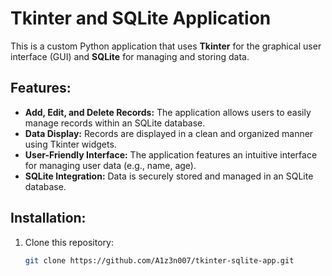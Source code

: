 # Tkinter and SQLite Application

This is a custom Python application that uses **Tkinter** for the graphical user interface (GUI) and **SQLite** for managing and storing data.

## Features:
- **Add, Edit, and Delete Records:** The application allows users to easily manage records within an SQLite database.
- **Data Display:** Records are displayed in a clean and organized manner using Tkinter widgets.
- **User-Friendly Interface:** The application features an intuitive interface for managing user data (e.g., name, age).
- **SQLite Integration:** Data is securely stored and managed in an SQLite database.

## Installation:
1. Clone this repository:
   ```bash
   git clone https://github.com/A1z3n007/tkinter-sqlite-app.git
